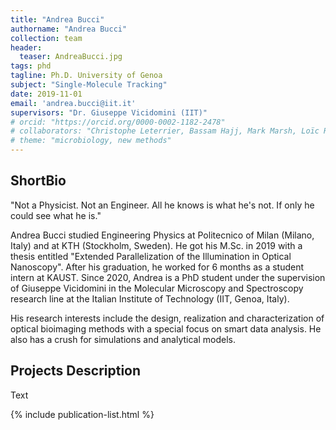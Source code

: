 ```yaml
---
title: "Andrea Bucci"
authorname: "Andrea Bucci"
collection: team
header:
  teaser: AndreaBucci.jpg
tags: phd
tagline: Ph.D. University of Genoa
subject: "Single-Molecule Tracking"
date: 2019-11-01
email: 'andrea.bucci@iit.it'
supervisors: "Dr. Giuseppe Vicidomini (IIT)"
# orcid: "https://orcid.org/0000-0002-1182-2478"
# collaborators: "Christophe Leterrier, Bassam Hajj, Mark Marsh, Loïc Royer, Joe Grove"
# theme: "microbiology, new methods"
---
```


<h2>ShortBio</h2>
"Not a Physicist. Not an Engineer. All he knows is what he's not. If only he could see what he is."

Andrea Bucci studied Engineering Physics at Politecnico of Milan (Milano, Italy) and at KTH (Stockholm, Sweden). He got his M.Sc. in 2019 with a thesis entitled "Extended Parallelization of the Illumination in Optical Nanoscopy". After his graduation, he worked for 6 months as a student intern at KAUST. 
Since 2020, Andrea is a PhD student under the supervision of Giuseppe Vicidomini in the Molecular Microscopy and Spectroscopy research line at the Italian Institute of Technology (IIT, Genoa, Italy). 

His research interests include the design, realization and characterization of optical bioimaging methods with a special focus on smart data analysis. He also has a crush for simulations and analytical models.

<h2>Projects Description</h2>
Text

<!---{% include author-research-themes.html %}--->
<!---{% include team-member-collaborators.html %}--->
{% include publication-list.html %}
